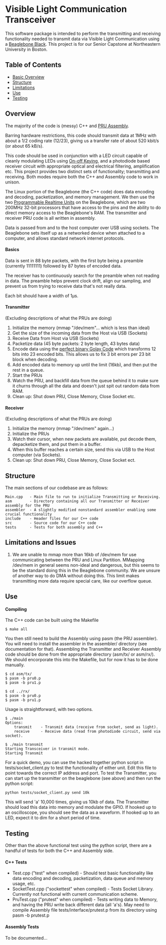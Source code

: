﻿# Visible Light Communication Transceiver
This software package is intended to perform the transmitting and receiving functionality needed to transmit data via Visible Light Communication using a [Beaglebone Black](http://beagleboard.org/black). This project is for our Senior Capstone at Northeastern University in Boston.


## Table of Contents
- [Basic Overview](#overview)
- [Structure](#structure)
- [Limitations](#limitations-and-issues) 
- [Use](#use)
- [Testing](#testing)

## Overview

The majority of the code is (messy) C++ and [PRU Assembly](http://processors.wiki.ti.com/index.php/PRU_Assembly_Instructions).

Barring hardware restrictions, this code should transmit data at 1MHz with about a 1/2 coding rate (12/23), giving us a transfer rate of about 520 kbit/s (or about 65 kB/s).

This code should be used in conjunction with a LED circuit capable of cleanly modulating LEDs using [On-off Keying](https://en.wikipedia.org/wiki/On-off_keying), and a photodiode based receiver circuit with appropriate optical and electrical filtering, amplification etc.
This project provides two distinct sets of functionality; transmitting and receiving. Both modes require both the C++ and Assembly code to work in unison.

The Linux portion of the Beaglebone (the C++ code) does data encoding and decoding, packetization, and memory management. We then use the two [Programmable Realtime Units](http://beagleboard.org/pru) on the Beaglebone, which are two 200MHz 32-bit processors that have access to the pins and the ability to do direct memory access to the Beaglebone's RAM. The transmitter and receiver PRU code is all written in assembly.

Data is passed from and to the host computer over USB using sockets. The Beaglebone sets itself up as a networked device when attached to a computer, and allows standard network internet protocols.

#### Basics

Data is sent in 88 byte packets, with the first byte being a preamble (currently 11111111) followed by 87 bytes of encoded data.

The receiver has to continuously search for the preamble when not reading in data. The preamble helps prevent clock drift, align our sampling, and prevent us from trying to receive data that's not really data.

Each bit should have a width of 1μs.

#### Transmitter

(Excluding descriptions of what the PRUs are doing)

1. Initialize the memory (mmap "/dev/mem"... which is less than ideal)
2. Get the size of the incoming data from the Host via USB (Sockets)
3. Receive Data from Host via USB (Sockets)
4. Packetize data (45 byte packets: 2 byte length, 43 bytes data)
5. Encode data using the [perfect binary Golay Code](https://en.wikipedia.org/wiki/Binary_Golay_code) which transforms 12 bits into 23 encoded bits. This allows us to fix 3 bit errors per 23 bit block when decoding.
6. Add encoded data to memory up until the limit (16kb), and then put the rest in a queue.
7. Start the PRUs
8. Watch the PRU, and backfill data from the queue behind it to make sure it churns through all the data and doesn't just spit out random data from RAM.
9. Clean up: Shut down PRU, Close Memory, Close Socket etc.


#### Receiver

(Excluding descriptions of what the PRUs are doing)

1. Initialize the memory (mmap "/dev/mem" again...)
2. Initialize the PRUs
3. Watch their cursor, when new packets are available, put decode them, depacketize them, and put them in a buffer.
4. When this buffer reaches a certain size, send this via USB to the Host computer (via Sockets).
5. Clean up: Shut down PRU, Close Memory, Close Socket ect.


## Structure

The main sections of our codebase are as follows: 

	Main.cpp   - Main file to run to initialize Transmitting or Receiving.
	asm        - Directory containing all our Transmitter or Receiver assembly for the PRU
	assembler  - A slightly modified nonstandard assembler enabling some crucial functionality
	include    - Header files for our C++ code
	src        - Source code for our C++ code
	tests      - Tests for both assembly and C++
	
	
## Limitations and Issues

1. We are unable to mmap more than 16kb of /dev/mem for use communicating between the PRU and Linux Partition. MMapping /dev/mem in general seems non-ideal and dangerous, but this seems to be the standard doing this in the Beaglebone community. We are unsure of another way to do DMA without doing this. This limit makes transmitting more data require special care, like our overflow queue. 

## Use

#### Compiling
The C++ code can be built using the Makefile
	
	$ make all

You then still need to build the Assembly using pasm (the PRU assembler). You will need to install the assembler in the assembler/ directory (see documentation for that). Assembling the Transmitter and Receiver Assembly code should be done from the appropriate directory (asm/tx/ or asm/rx/). We should encorporate this into the Makefile, but for now it has to be done manually.

	$ cd asm/tx/
	$ pasm -b pru0.p
	$ pasm -b pru1.p

	$ cd ../rx/
	$ pasm -b pru0.p
	$ pasm -b pru1.p

Usage is straightforward, with two options.
	
	
    $ ./main 
	Options:
		transmit    - Transmit data (receive from socket, send as light).
		receive     - Receive data (read from photodiode circuit, send via socket).
		
	$ ./main transmit
	Starting Transceiver in transmit mode.
	Starting Transmit

For a quick demo, you can use the hacked together python script in tests/socket_client.py to test the functionality of either unit. Edit this file to point towards the correct IP address and port. To test the Transmitter, you can start up the transmitter on the beaglebone (see above) and then run the python script:

	python tests/socket_client.py send 10k
	
This will send 'a' 10,000 times, giving us 10kb of data. The Transmitter should load this data into memory and modulate the GPIO. If hooked up to an oscilloscope, you should see the data as a waveform. If hooked up to an LED, expect it to dim for a short period of time. 

## Testing

Other than the above functional test using the python script, there are a handful of tests for both the C++ and Assembly side.

#### C++ Tests

* Test.cpp ("test" when compiled) - Should test basic functionality like data encoding and decoding, packetization, data queue and memory usage, etc.
* SocketTest.cpp ("sockettest" when compiled) - Tests Socket Library. Currently not functional with current communication scheme. 
* PruTest.cpp ("prutest" when compiled) - Tests writing data to Memory, and having the PRU write back different data (all 'a's). May need to compile Assembly file tests/interface/prutest.p from its directory using pasm -b prutest.p

#### Assembly Tests

To be documented...



